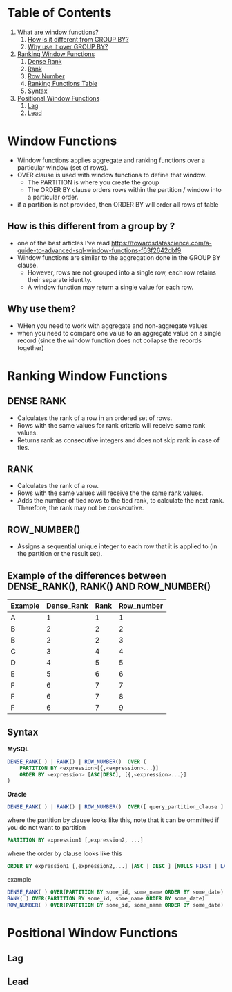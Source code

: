 # Table of Contents
1. [What are window functions?](#what)
    1. [How is it different from GROUP BY?](#comparegroupby)
    2. [Why use it over GROUP BY?](#why)
2. [Ranking Window Functions](#ranking)
    1. [Dense Rank](#denserank)
    2. [Rank](#rank)
    3. [Row Number](#rownumber)
    4. [Ranking Functions Table](#rankingfunctionstable)
    5. [Syntax](#rankingsyntax)
3. [Positional Window Functions](#laglead)
    1. [Lag](#lag)
    2. [Lead](#lead)

# Window Functions <a name = "what"></a>
- Window functions applies aggregate and ranking functions over a particular window (set of rows). 
- OVER clause is used with window functions to define that window. 
    - The PARTITION  is where you create the group 
    - The ORDER BY clause orders rows within the partition / window into a particular order.
- if a partition is not provided, then ORDER BY will order all rows of table 


## How is this different from a group by ? <a name = "comparegroupby"></a>
- one of the best articles I've read https://towardsdatascience.com/a-guide-to-advanced-sql-window-functions-f63f2642cbf9
- Window functions are similar to the aggregation done in the GROUP BY clause. 
    - However, rows are not grouped into a single row, each row retains their separate identity. 
    - A window function may return a single value for each row. 

## Why use them? <a name = "why"></a>
- WHen you need to work with aggregate and non-aggregate values 
- when you need to compare one value to an aggregate value on a single record (since the window function does not collapse the records together)

# Ranking Window Functions <a name = "ranking"></a>

## DENSE RANK <a name = "denserank"></a>
- Calculates the rank of a row in an ordered set of rows. 
- Rows with the same values for rank criteria will receive same rank values.
- Returns rank as consecutive integers and does not skip rank in case of ties. 

## RANK <a name = "rank"></a>
- Calculates the rank of a row. 
- Rows with the same values will receive the the same rank values.
- Adds the number of tied rows to the tied rank, to calculate the next rank. Therefore, the rank may not be consecutive.

## ROW_NUMBER() <a name = "rownumber"></a>
- Assigns a sequential unique integer to each row that it is applied to (in the partition or the result set).

## Example of the differences between DENSE_RANK(), RANK() AND ROW_NUMBER() <a name = "rankingfunctionstable"></a>

| Example | Dense_Rank | Rank | Row_number |
| --- | --- | --- | ---|
| A | 1 | 1 | 1 |
| B | 2 | 2 | 2|
| B | 2 | 2 | 3|
| C | 3 | 4 | 4|
| D | 4 | 5 | 5|
| E | 5 | 6 | 6|
| F | 6 | 7 | 7|
| F | 6 | 7 | 8|
| F | 6 | 7 | 9|

## Syntax  <a name = "rankingsyntax"></a>

<b>MySQL</b>
```sql
DENSE_RANK( ) | RANK() | ROW_NUMBER()  OVER (
    PARTITION BY <expression>[{,<expression>...}]
    ORDER BY <expression> [ASC|DESC], [{,<expression>...}]
)
```
<b>Oracle</b>
```sql
DENSE_RANK( ) | RANK() | ROW_NUMBER()  OVER([ query_partition_clause ] order_by_clause)
```
where the partition by clause looks like this, note that it can be ommitted if you do not want to partition
```sql
PARTITION BY expression1 [,expression2, ...]
``` 
where the order by clause looks like this
```sql
ORDER BY expression1 [,expression2,...] [ASC | DESC ] [NULLS FIRST | LAST]
```
example
```sql
DENSE_RANK( ) OVER(PARTITION BY some_id, some_name ORDER BY some_date)
RANK( ) OVER(PARTITION BY some_id, some_name ORDER BY some_date)
ROW_NUMBER( ) OVER(PARTITION BY some_id, some_name ORDER BY some_date)
```

# Positional Window Functions <a name = "laglead"></a>
## Lag <a name = "lag"></a>
## Lead <a name = "lead"></a>
